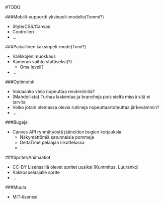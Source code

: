 #TODO

###Mobiili-supportti yksinpeli-modelle(Tommi?)
- Style/CSS/Canvas
- Controlleri
- ...

###Paikallinen kaksinpeli-mode(Tomi?)
- Valikkojen muokkaus
- Kameran vaihto stattiseksi(?)
  - Oma leveli?
- ...

###Optimointi
- Voidaanko vielä nopeuttaa renderöintiä?
- (Mahdollista) Turhaa laskentaa ja brancheja pois sieltä missä sitä ei tarvita
- Voiko jotain olemassa olevia rutiineja nopeuttaa/toteuttaa järkevämmin?
- ...

###Bugeja
- Canvas API ryhmätyöstä jääneiden bugien korjauksia
  - Näkymättömiä satunnaisia pommeja
  - DeltaTime pelaajan liikuttelussa
  - ...

###Spritet/Animaatiot
- CC-BY Lisenssillä olevat spritet uusiksi (Kummitus, Luuranko)
- Kakkospelaajalle sprite
- ...

###Muuta
- MIT-lisenssi